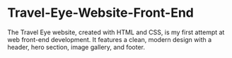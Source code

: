 # Travel-Eye-Website-Front-End
The Travel Eye website, created with HTML and CSS, is my first attempt at web front-end development. It features a clean, modern design with a header, hero section, image gallery, and footer. 
